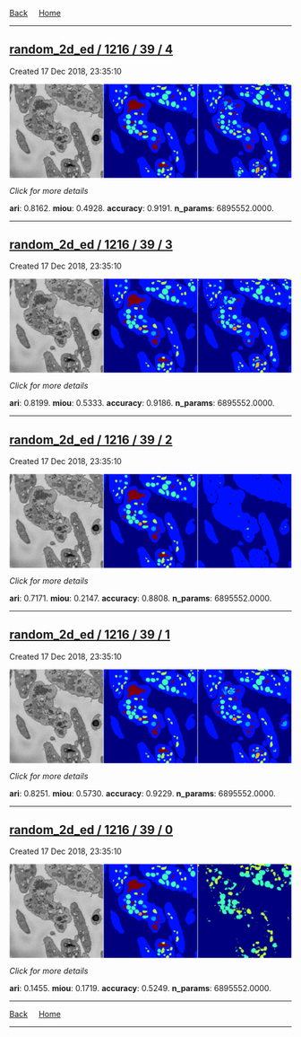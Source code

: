 
[Back](..)&nbsp;&nbsp;&nbsp;&nbsp;&nbsp;[Home](https://leapmanlab.github.io/snapshots)

---

<div class="summary"><a href="4"><h2>random_2d_ed / 1216 / 39 / 4</h2></a><p>Created 17 Dec 2018, 23:35:10
</p><a href="4"><img src="4/media/summary.png" align="center"></a><p>
<i>Click for more details</i>
</p></div>

**ari**: 0.8162. **miou**: 0.4928. **accuracy**: 0.9191. **n_params**: 6895552.0000. 

---

<div class="summary"><a href="3"><h2>random_2d_ed / 1216 / 39 / 3</h2></a><p>Created 17 Dec 2018, 23:35:10
</p><a href="3"><img src="3/media/summary.png" align="center"></a><p>
<i>Click for more details</i>
</p></div>

**ari**: 0.8199. **miou**: 0.5333. **accuracy**: 0.9186. **n_params**: 6895552.0000. 

---

<div class="summary"><a href="2"><h2>random_2d_ed / 1216 / 39 / 2</h2></a><p>Created 17 Dec 2018, 23:35:10
</p><a href="2"><img src="2/media/summary.png" align="center"></a><p>
<i>Click for more details</i>
</p></div>

**ari**: 0.7171. **miou**: 0.2147. **accuracy**: 0.8808. **n_params**: 6895552.0000. 

---

<div class="summary"><a href="1"><h2>random_2d_ed / 1216 / 39 / 1</h2></a><p>Created 17 Dec 2018, 23:35:10
</p><a href="1"><img src="1/media/summary.png" align="center"></a><p>
<i>Click for more details</i>
</p></div>

**ari**: 0.8251. **miou**: 0.5730. **accuracy**: 0.9229. **n_params**: 6895552.0000. 

---

<div class="summary"><a href="0"><h2>random_2d_ed / 1216 / 39 / 0</h2></a><p>Created 17 Dec 2018, 23:35:10
</p><a href="0"><img src="0/media/summary.png" align="center"></a><p>
<i>Click for more details</i>
</p></div>

**ari**: 0.1455. **miou**: 0.1719. **accuracy**: 0.5249. **n_params**: 6895552.0000. 

---

[Back](..)&nbsp;&nbsp;&nbsp;&nbsp;&nbsp;[Home](https://leapmanlab.github.io/snapshots)

---